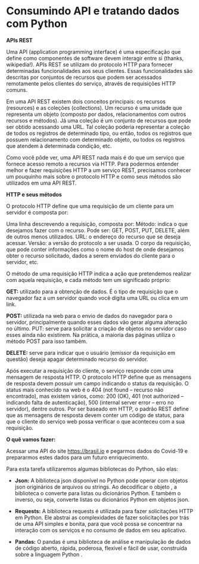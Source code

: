 # Consumindo API e tratando dados com Python

**APIs REST**

Uma API (application programming interface) é uma especificação que define como componentes de software devem interagir entre si (thanks, wikipedia!). APIs REST se utilizam do protocolo HTTP para fornecer determinadas funcionalidades aos seus clientes. Essas funcionalidades são descritas por conjuntos de recursos que podem ser acessados remotamente pelos clientes do serviço, através de requisições HTTP comuns.

Em uma API REST existem dois conceitos principais: os recursos (resources) e as coleções (collections). Um recurso é uma unidade que representa um objeto (composto por dados, relacionamentos com outros recursos e métodos). Já uma coleção é um conjunto de recursos que pode ser obtido acessando uma URL. Tal coleção poderia representar a coleção de todos os registros de determinado tipo, ou então, todos os registros que possuem relacionamento com determinado objeto, ou todos os registros que atendem à determinada condição, etc.

Como você pôde ver, uma API REST nada mais é do que um serviço que fornece acesso remoto a recursos via HTTP. Para podermos entender melhor e fazer requisições HTTP a um serviço REST, precisamos conhecer um pouquinho mais sobre o protocolo HTTP e como seus métodos são utilizados em uma API REST.



**HTTP e seus métodos**

O protocolo HTTP define que uma requisição de um cliente para um servidor é composta por:

Uma linha descrevendo a requisição, composta por:
Método: indica o que desejamos fazer com o recurso. Pode ser: GET, POST, PUT, DELETE, além de outros menos utilizados.
URL: o endereço do recurso que se deseja acessar.
Versão: a versão do protocolo a ser usada.
O corpo da requisição, que pode conter informações como o nome do host de onde desejamos obter o recurso solicitado, dados a serem enviados do cliente para o servidor, etc.

O método de uma requisição HTTP indica a ação que pretendemos realizar com aquela requisição, e cada método tem um significado próprio:

**GET:** utilizado para a obtenção de dados. É o tipo de requisição que o navegador faz a um servidor quando você digita uma URL ou clica em um link.

**POST:** utilizada na web para o envio de dados do navegador para o servidor, principalmente quando esses dados vão gerar alguma alteração no último.
PUT: serve para solicitar a criação de objetos no servidor caso esses ainda não existirem. Na prática, a maioria das páginas utiliza o método POST para isso também.

**DELETE:** serve para indicar que o usuário (emissor da requisição em questão) deseja apagar determinado recurso do servidor.

Após executar a requisição do cliente, o serviço responde com uma mensagem de resposta HTTP. O protocolo HTTP define que as mensagens de resposta devem possuir um campo indicando o status da requisição. O status mais conhecido na web é o 404 (not found – recurso não encontrado), mas existem vários, como: 200 (OK), 401 (not authorized – indicando falta de autenticação), 500 (internal server error – erro no servidor), dentre outros. Por ser baseado em HTTP, o padrão REST define que as mensagens de resposta devem conter um código de status, para que o cliente do serviço web possa verificar o que aconteceu com a sua requisição.

**O quê vamos fazer:**

Acessar uma API do site https://brasil.io e pegarmos dados do Covid-19 e prepararmos estes dados para um futuro enriquecimento.

Para esta tarefa utilizaremos algumas bibliotecas do Python, são elas:
- **Json:**
A biblioteca json disponível no Python pode operar com objetos json originários de arquivos ou strings. Ao decodificar o objeto , a biblioteca o  converte para listas ou dicionários Python. E também o inverso, ou seja, converte listas ou dicionários Python em objetos json.

- **Requests:**
A biblioteca requests é utilizada para fazer solicitações HTTP em Python. Ele abstrai as complexidades de fazer solicitações por trás de uma API simples e bonita, para que você possa se concentrar na interação com os serviços e no consumo de dados em seu aplicativo.

- **Pandas:**
O pandas é uma biblioteca de análise e manipulação de dados de código aberto, rápida, poderosa, flexível e fácil de usar, construída sobre a linguagem Python .
